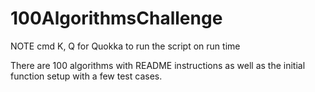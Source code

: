 # 100AlgorithmsChallenge

NOTE
cmd K, Q for Quokka to run the script on run time

<p>There are 100 algorithms with README instructions as well as the initial function setup with a few test cases.</p>

